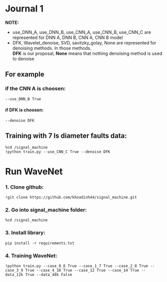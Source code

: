 # Journal 1

**NOTE:**
- use_DNN_A, use_DNN_B, use_CNN_A, use_CNN_B, use_CNN_C are represented for DNN A, DNN B, CNN A, CNN B model
- DFK, Wavelet_denoise, SVD, savitzky_golay, None are represented for denoising methods. In those methods.\
**DFK** is our proposal, **None** means that nothing denoising method is used to denoise

## For example
### if the CNN A is choosen:
    --use_DNN_B True
    
#### if DFK is choosen:
    --denoise DFK
    
## Training with 7 ls diameter faults data:
    %cd /signal_machine
    !python train.py --use_CNN_C True --denoise DFK

# Run WaveNet
### 1. Clone github:
    !git clone https://github.com/khoadinh44/signal_machine.git

### 2. Go into signal_machine folder:
    %cd /signal_machine
    
### 3. Install library:
    pip install -r requirements.txt
    
### 4. Training WaveNet:
    !python train.py --case_0_6 True --case_1_7 True --case_2_8 True --case_3_9 True --case_4_10 True --case_12 True --case_14 True --data_12k True --data_48k False


